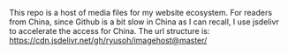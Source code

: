 This repo is a host of media files for my website ecosystem.
For readers from China, since Github is a bit slow in China as I can recall, I use jsdelivr to accelerate the access for China.
The url structure is: https://cdn.jsdelivr.net/gh/ryusoh/imagehost@master/<filename>
